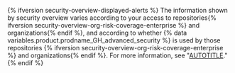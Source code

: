 {% ifversion security-overview-displayed-alerts %}
The information shown by security overview varies according to your access to repositories{% ifversion security-overview-org-risk-coverage-enterprise %} and organizations{% endif %}, and according to whether {% data variables.product.prodname_GH_advanced_security %} is used by those repositories {% ifversion security-overview-org-risk-coverage-enterprise %} and organizations{% endif %}. For more information, see "[AUTOTITLE](/code-security/security-overview/about-security-overview#permission-to-view-data-in-security-overview)."
{% endif %}
